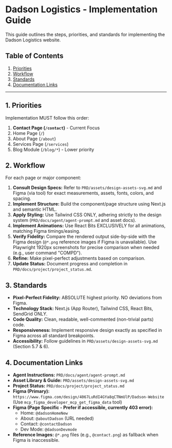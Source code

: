 # Dadson Logistics - Implementation Guide

This guide outlines the steps, priorities, and standards for implementing the Dadson Logistics website.

## Table of Contents
1. [Priorities](#1-priorities)
2. [Workflow](#2-workflow)
3. [Standards](#3-standards)
4. [Documentation Links](#4-documentation-links)

---

## 1. Priorities

Implementation MUST follow this order:
1.  **Contact Page (`/contact`)** - Current Focus
2.  Home Page (`/`)
3.  About Page (`/about`)
4.  Services Page (`/services`)
5.  Blog Module (`/blog/*`) - Lower priority

## 2. Workflow

For each page or major component:
1.  **Consult Design Specs:** Refer to `PRD/assets/design-assets-svg.md` and Figma (via tool) for exact measurements, assets, fonts, colors, and spacing.
2.  **Implement Structure:** Build the component/page structure using Next.js and semantic HTML.
3.  **Apply Styling:** Use Tailwind CSS ONLY, adhering strictly to the design system (`PRD/docs/agent/agent-prompt.md` and asset docs).
4.  **Implement Animations:** Use React Bits EXCLUSIVELY for all animations, matching Figma timings/easing.
5.  **Verify Fidelity:** Compare the rendered output side-by-side with the Figma design (`@*.png` reference images if Figma is unavailable). Use Playwright 1920px screenshots for precise comparison when needed (e.g., user command "COMPD").
6.  **Refine:** Make pixel-perfect adjustments based on comparison.
7.  **Update Status:** Document progress and completion in `PRD/docs/project/project_status.md`.

## 3. Standards

-   **Pixel-Perfect Fidelity:** ABSOLUTE highest priority. NO deviations from Figma.
-   **Technology Stack:** Next.js (App Router), Tailwind CSS, React Bits, SendGrid ONLY.
-   **Code Quality:** Clean, readable, well-commented (non-trivial parts) code.
-   **Responsiveness:** Implement responsive design exactly as specified in Figma across all standard breakpoints.
-   **Accessibility:** Follow guidelines in `PRD/assets/design-assets-svg.md` (Section 5.7 & 6).

## 4. Documentation Links

-   **Agent Instructions:** `PRD/docs/agent/agent-prompt.md`
-   **Asset Library & Guide:** `PRD/assets/design-assets-svg.md`
-   **Project Status:** `PRD/docs/project/project_status.md`
-   **Figma (Primary):** `https://www.figma.com/design/4067LuRdI4GYa8qCTNmUlP/Dadson-Website` (Use `mcp_figma_developer_mcp_get_figma_data` tool)
-   **Figma (Page Specific - Prefer if accessible, currently 403 error):**
    -   Home: `@dadsonHomeNew`
    -   About: `@aboutDadson` (URL needed)
    -   Contact: `@contactDadson`
    -   Dev Mode: `@dadsonDevmode`
-   **Reference Images:** `@*.png` files (e.g., `@contact.png`) as fallback when Figma is inaccessible. 
